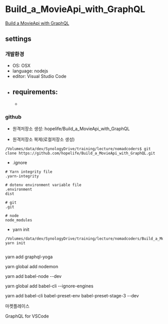 # Build_a_MovieApi_with_GraphQL

[Build a MovieApi with GraphQL](https://academy.nomadcoders.co/courses/357405/lectures/5476213)

## settings

### 개발환경
- OS: OSX
- language: nodejs
- editor: Visual Studio Code
- requirements:
  - 
  - 

### github
- 원격저장소 생성: hopelife/Build_a_MovieApi_with_GraphQL

- 원격저장소 복제(로컬저장소 생성)
```
/Volumes/data/dev/SynologyDrive/training/lecture/nomadcoders$ git clone https://github.com/hopelife/Build_a_MovieApi_with_GraphQL.git
```

- .ignore
```
# Yarn integrity file
.yarn-integrity

# dotenv environment variable file
.environment
dist

# git
.git

# node
node_modules
```

- yarn init
```
/Volumes/data/dev/SynologyDrive/training/lecture/nomadcoders/Build_a_MovieApi_with_GraphQL$ yarn init


```


yarn add graphql-yoga

yarn global add nodemon

yarn add babel-node --dev

yarn global add babel-cli --ignore-engines

yarn add babel-cli babel-preset-env babel-preset-stage-3 --dev


마켓플레이스

GraphQL for VSCode